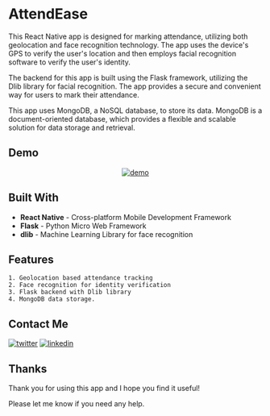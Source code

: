# AttendEase

This React Native app is designed for marking attendance, utilizing both geolocation and face recognition technology. The app uses the device's GPS to verify the user's location and then employs facial recognition software to verify the user's identity.

The backend for this app is built using the Flask framework, utilizing the Dlib library for facial recognition. The app provides a secure and convenient way for users to mark their attendance.

This app uses MongoDB, a NoSQL database, to store its data. MongoDB is a document-oriented database, which provides a flexible and scalable solution for data storage and retrieval.

## Demo
<p  align="center" target="_blank">
    <a href="https://drive.google.com/file/d/1CIv5KpUPwNo3WE_sQuIlzMycZV548S5D/preview">
        <img src="https://i.ibb.co/y8byShn/Screenshot-from-2023-10-24-11-17-41.png" alt="demo" >
    </a>
</p>


## Built With

- **React Native** - Cross-platform Mobile Development Framework
- **Flask** - Python Micro Web Framework
- **dlib** - Machine Learning Library for face recognition

## Features

    1. Geolocation based attendance tracking
    2. Face recognition for identity verification
    3. Flask backend with Dlib library
    4. MongoDB data storage.

## Contact Me

[![twitter](https://img.shields.io/badge/twitter-1DA1F2?style=for-the-badge&logo=twitter&logoColor=white)](https://twitter.com/rahulreddy_001)
[![linkedin](https://img.shields.io/badge/linkedin-0A66C2?style=for-the-badge&logo=linkedin&logoColor=white)](https://www.linkedin.com/in/rahulreddy001)

## Thanks

Thank you for using this app and I hope you find it useful!

Please let me know if you need any help.
